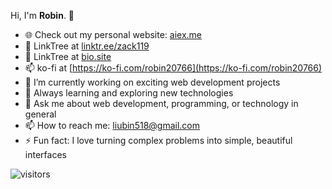 <!--
**zack119/zack119** is a ✨ _special_ ✨ repository because its `README.md` (this file) appears on your GitHub profile.

Here are some ideas to get you started:

- 🔭 I’m currently working on ...
- 🌱 I’m currently learning ...
- 👯 I’m looking to collaborate on ...
- 🤔 I’m looking for help with ...
- 💬 Ask me about ...
- 📫 How to reach me: ...
- 😄 Pronouns: ...
- ⚡ Fun fact: ...
-->
Hi, I'm **Robin**. 👋

- 🌐 Check out my personal website: [aiex.me](https://aiex.me)
- 🎄 LinkTree at [linktr.ee/zack119](https://linktr.ee/zack119)
- 🎄 LinkTree at [bio.site](https://bio.site/robin518)
- 📫 ko-fi at [https://ko-fi.com/robin20766](https://ko-fi.com/robin20766)
- 🔭 I’m currently working on exciting web development projects
- 🌱 Always learning and exploring new technologies
- 💬 Ask me about web development, programming, or technology in general
- 📫 How to reach me: [liubin518@gmail.com](mailto:liubin518@gmail.com)
- ⚡ Fun fact: I love turning complex problems into simple, beautiful interfaces

![visitors](https://visitor-badge.laobi.icu/badge?page_id=zack119)
